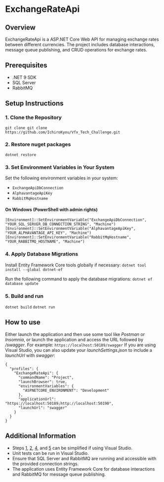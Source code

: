 # ExchangeRateApi

## Overview
ExchangeRateApi is a ASP.NET Core Web API for managing exchange rates between different currencies.
The project includes database interactions, message queue publishing, and CRUD operations for exchange rates.

## Prerequisites
- .NET 9 SDK
- SQL Server
- RabbitMQ

## Setup Instructions

### 1. Clone the Repository
`git clone git clone https://github.com/IchiroKyou/Vfx_Tech_Challenge.git`

### 2. Restore nuget packages
`dotnet restore`

### 3. Set Environment Variables in Your System
Set the following environment variables in your system:
- `ExchangeApiDbConnection`
- `AlphavantageApiKey`
- `RabbitMqHostname`
#### On Windows (PowerShell with admin rights)
```
[Environment]::SetEnvironmentVariable("ExchangeApiDbConnection", "YOUR_SQL_SERVER_DB_CONNECTION_STRING", "Machine")
[Environment]::SetEnvironmentVariable("AlphavantageApiKey", "YOUR_ALPHAVANTAGE_API_KEY", "Machine")
[Environment]::SetEnvironmentVariable("RabbitMqHostname", "YOUR_RABBITMQ_HOSTNAME", "Machine")
```

### 4. Apply Database Migrations
Install Entity Framework Core tools globally if necessary:
`dotnet tool install --global dotnet-ef`

Run the following command to apply the database migrations:
`dotnet ef database update`

### 5. Build and run
`dotnet build`
`dotnet run`

## How to use
Either launch the application and then use some tool like <em>Postman</em> or <em>Insomnia</em>, or launch the application and access the URL followed by <em>/swagger</em>.
For example: `https://localhost:50189/swagger`
If you are using Visual Studio, you can also update your <em>launchSettings.json</em> to include a <em>launchUrl</em> with <em>swagger</em>:
```
{
  "profiles": {
    "ExchangeRateApi": {
      "commandName": "Project",
      "launchBrowser": true,
      "environmentVariables": {
        "ASPNETCORE_ENVIRONMENT": "Development"
      },
      "applicationUrl": "https://localhost:50189;http://localhost:50190",
      "launchUrl": "swagger"
    }
  }
}
```

## Additional Information
- Steps [1](#1-clone-the-repository), [2](#2-restore-nuget-packages), [4](#4-apply-database-migrations), and [5](#5-build-and-run) can be simplified if using Visual Studio.
- Unit tests can be run in Visual Studio.
- Ensure that SQL Server and RabbitMQ are running and accessible with the provided connection strings.
- The application uses Entity Framework Core for database interactions and RabbitMQ for message queue publishing.
